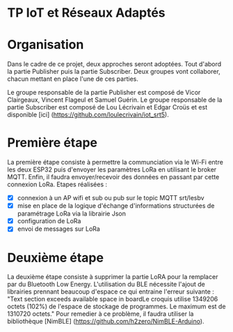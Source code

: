 TP IoT et Réseaux Adaptés
===========

# Organisation

Dans le cadre de ce projet, deux approches seront adoptées. Tout d'abord la partie Publisher puis la partie Subscriber.
Deux groupes vont collaborer, chacun mettant en place l'une de ces parties.

Le groupe responsable de la partie Publisher est composé de Vicor Clairgeaux, Vincent Flageul et Samuel Guérin. 
Le groupe responsable de la partie Subscriber est composé de Lou Lécrivain et Edgar Croüs et est disponible [ici] (https://github.com/loulecrivain/iot_srt5).

# Première étape
La première étape consiste à permettre la communciation via le Wi-Fi entre les deux ESP32 puis d'envoyer les paramètres LoRa en utilisant le broker MQTT. Enfin, il faudra envoyer/recevoir des données en passant par cette connexion LoRa.
Etapes réalisées :
- [x] connexion à un AP wifi et sub ou pub sur le topic MQTT srt/lesbv
- [x] mise en place de la logique d'échange d'informations structurées de paramétrage LoRa via la librairie Json
- [x] configuration de LoRa
- [x] envoi de messages sur LoRa

# Deuxième étape
La deuxième étape consiste à supprimer la partie LoRA pour la remplacer par du Bluetooth Low Energy.
L'utilisation du BLE nécessite l'ajout de librairies prennant beaucoup d'espace ce qui entraine l'erreur suivante :
"Text section exceeds available space in boardLe croquis utilise 1349206 octets (102%) de l'espace de stockage de programmes. Le maximum est de 1310720 octets."
Pour remedier à ce problème, il faudra utiliser la bibliothèque [NimBLE] (https://github.com/h2zero/NimBLE-Arduino).
